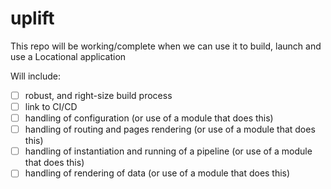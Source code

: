# uplift
This repo will be working/complete when we can use it to build, launch and use a Locational application

Will include:

- [ ] robust, and right-size build process
- [ ] link to CI/CD
- [ ] handling of configuration (or use of a module that does this)
- [ ] handling of routing and pages rendering (or use of a module that does this)
- [ ] handling of instantiation and running of a pipeline (or use of a module that does this)
- [ ] handling of rendering of data (or use of a module that does this)
